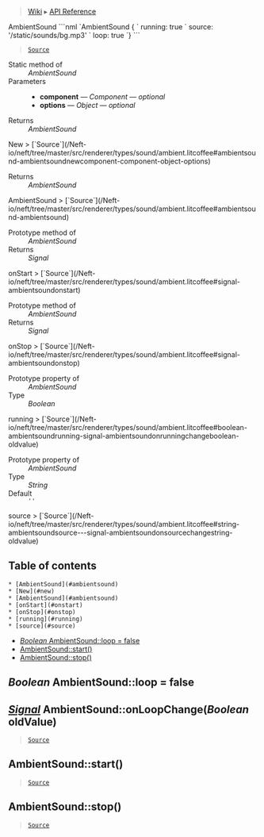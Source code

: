 > [Wiki](Home) ▸ [API Reference](API-Reference)

<dl></dl>
AmbientSound
```nml
`AmbientSound {
`   running: true
`   source: '/static/sounds/bg.mp3'
`   loop: true
`}
```

> [`Source`](/Neft-io/neft/tree/master/src/renderer/types/sound/ambient.litcoffee#ambientsound-class)

<dl><dt>Static method of</dt><dd><i>AmbientSound</i></dd><dt>Parameters</dt><dd><ul><li><b>component</b> — <i>Component</i> — <i>optional</i></li><li><b>options</b> — <i>Object</i> — <i>optional</i></li></ul></dd><dt>Returns</dt><dd><i>AmbientSound</i></dd></dl>
New
> [`Source`](/Neft-io/neft/tree/master/src/renderer/types/sound/ambient.litcoffee#ambientsound-ambientsoundnewcomponent-component-object-options)

<dl><dt>Returns</dt><dd><i>AmbientSound</i></dd></dl>
AmbientSound
> [`Source`](/Neft-io/neft/tree/master/src/renderer/types/sound/ambient.litcoffee#ambientsound-ambientsound)

<dl><dt>Prototype method of</dt><dd><i>AmbientSound</i></dd><dt>Returns</dt><dd><i>Signal</i></dd></dl>
onStart
> [`Source`](/Neft-io/neft/tree/master/src/renderer/types/sound/ambient.litcoffee#signal-ambientsoundonstart)

<dl><dt>Prototype method of</dt><dd><i>AmbientSound</i></dd><dt>Returns</dt><dd><i>Signal</i></dd></dl>
onStop
> [`Source`](/Neft-io/neft/tree/master/src/renderer/types/sound/ambient.litcoffee#signal-ambientsoundonstop)

<dl><dt>Prototype property of</dt><dd><i>AmbientSound</i></dd><dt>Type</dt><dd><i>Boolean</i></dd></dl>
running
> [`Source`](/Neft-io/neft/tree/master/src/renderer/types/sound/ambient.litcoffee#boolean-ambientsoundrunning-signal-ambientsoundonrunningchangeboolean-oldvalue)

<dl><dt>Prototype property of</dt><dd><i>AmbientSound</i></dd><dt>Type</dt><dd><i>String</i></dd><dt>Default</dt><dd><code>''</code></dd></dl>
source
> [`Source`](/Neft-io/neft/tree/master/src/renderer/types/sound/ambient.litcoffee#string-ambientsoundsource---signal-ambientsoundonsourcechangestring-oldvalue)

## Table of contents
    * [AmbientSound](#ambientsound)
    * [New](#new)
    * [AmbientSound](#ambientsound)
    * [onStart](#onstart)
    * [onStop](#onstop)
    * [running](#running)
    * [source](#source)
  * [*Boolean* AmbientSound::loop = false](#boolean-ambientsoundloop--false)
  * [AmbientSound::start()](#ambientsoundstart)
  * [AmbientSound::stop()](#ambientsoundstop)

*Boolean* AmbientSound::loop = false
------------------------------------
## [*Signal*](/Neft-io/neft/wiki/Signal-API.md#class-signal) AmbientSound::onLoopChange(*Boolean* oldValue)

> [`Source`](/Neft-io/neft/tree/master/src/renderer/types/sound/ambient.litcoffee#boolean-ambientsoundloop--false-signal-ambientsoundonloopchangeboolean-oldvalue)

AmbientSound::start()
---------------------

> [`Source`](/Neft-io/neft/tree/master/src/renderer/types/sound/ambient.litcoffee#ambientsoundstart)

AmbientSound::stop()
--------------------

> [`Source`](/Neft-io/neft/tree/master/src/renderer/types/sound/ambient.litcoffee#ambientsoundstop)

